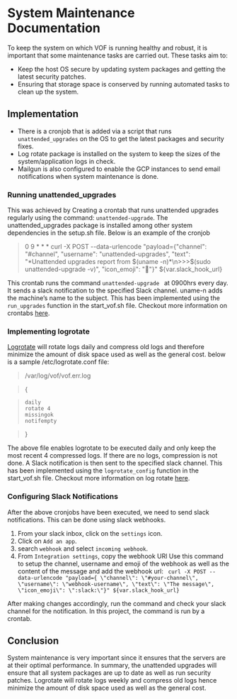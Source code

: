 # System Maintenance Documentation
To keep the system on which VOF is running healthy and robust, it is important that some maintenance tasks are carried out. These tasks aim to:
- Keep the host OS secure by updating system packages and getting the latest security patches.
- Ensuring that storage space is conserved by running automated tasks to clean up the system.

## Implementation
- There is a cronjob that is added via a script that runs `unattended_upgrades` on the OS to get the latest packages and security fixes.
- Log rotate package is installed on the system to keep the sizes of the system/application logs in check.
- Mailgun is also configured to enable the GCP instances to send email notifications when system maintenance is done.

### Running unattended_upgrades
This was achieved by Creating a crontab that runs unattended upgrades regularly using the command: `unattended-upgrade`.
The unattended_upgrades package is installed among other system dependencies in the setup.sh file.
Below is an example of the cronjob

>0 9 * * * curl -X POST --data-urlencode "payload={\"channel\": \"#channel\", \"username\": \"unattended-upgrades\", \"text\": \"*Unattended upgrades report from $(uname -n)*\n>>>$(sudo unattended-upgrade -v)\", \"icon_emoji\": \":bell:\"}" ${var.slack_hook_url}


 This crontab runs the command `unattended-upgrade ` at 0900hrs every day. It sends a slack notification to the specified Slack channel. uname-n adds the machine’s name to the subject.
This has been implemented using the `run_upgrades` function in the start_vof.sh file.
Checkout  more information on crontabs [here](http://www.adminschoice.com/crontab-quick-reference).

### Implementing logrotate
[Logrotate](https://linux.die.net/man/8/logrotate) will rotate logs daily and compress old logs and therefore minimize the amount of disk space used as well as the general cost.
below is a sample /etc/logrotate.conf file:

> /var/log/vof/vof.err.log

> {

>     daily
>     rotate 4
>     missingok
>     notifempty

> }

The above file enables logrotate to be executed daily and only keep the most recent 4 compressed logs. If there are no logs, compression is not done. A Slack notification is then sent to the specified slack channel.
This has been implemented using the `logrotate_config` function in the start_vof.sh file.
Checkout more information on log rotate [here](https://www.linode.com/docs/uptime/logs/use-logrotate-to-manage-log-files).

### Configuring Slack Notifications
After the above cronjobs have been executed, we need to send slack notifications. This can be done using slack webhooks.
1. From your slack inbox, click on the ```settings``` icon.
2. Click on ```Add an app```.
3. search ```webhook``` and select ```incoming webhook```.
4. From ```Integration settings```, copy the webhook URl
Use this command to setup the channel, username and emoji of the webhook as well as the content of the message and add the webhook url:
``` curl -X POST --data-urlencode "payload={ \"channel\": \"#your-channel\", \"username\": \"webhook-username\", \"text\": \"The message\", \"icon_emoji\": \":slack:\"}" ${var.slack_hook_url}```

After making changes accordingly, run the command and check your slack channel for the notification. In this project, the command is run by a crontab.

## Conclusion

System maintenance is very important since it ensures that the servers are at their optimal performance. In summary, the unattended upgrades will ensure that all system packages are up to date as well as run security patches. Logrotate will rotate logs weekly and compress old logs hence minimize the amount of disk space used as well as the general cost.
